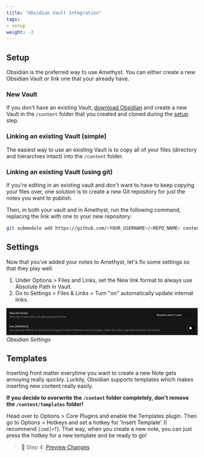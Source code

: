 ```yaml
---
title: "Obsidian Vault Integration"
tags:
- setup
weight: -3
---
```


## Setup
Obsidian is the preferred way to use Amethyst. You can either create a new Obsidian Vault or link one that your already have.

### New Vault
If you don't have an existing Vault, [download Obsidian](https://obsidian.md/) and create a new Vault in the `/content` folder that you created and cloned during the [setup](setup/setup.md) step.

### Linking an existing Vault (simple)
The easiest way to use an existing Vault is to copy all of your files (directory and hierarchies intact) into the `/content` folder.

### Linking an existing Vault (using git)
If you're editing in an existing vault and don't want to have to keep copying your files over, one solution is to create a new Git repository for just the notes you want to publish.

Then, in both your vault and in Amethyst, run the following command, replacing the link with one to your new repository:
```bash
git submodule add https://github.com/<YOUR_USERNAME>/<REPO_NAME> content
```

## Settings
Now that you've added your notes to Amethyst, let's fix some settings so that they play well.

1. Under Options > Files and Links, set the New link format to always use Absolute Path in Vault.
2. Go to Settings > Files & Links > Turn "on" automatically update internal links.

![Obsidian Settings](/setup/images/obsidian-settings.png)*Obsidian Settings*

## Templates
Inserting front matter everytime you want to create a new Note gets annoying really quickly. Luckily, Obsidian supports templates which makes inserting new content really easily.

**If you decide to overwrite the `/content` folder completely, don't remove the `/content/templates` folder!**

Head over to Options > Core Plugins and enable the Templates plugin. Then go to Options > Hotkeys and set a hotkey for 'Insert Template' (I recommend `[cmd]+T`). That way, when you create a new note, you can just press the hotkey for a new template and be ready to go!

> 👀 Step 4: [Preview Changes](setup/preview%20changes.md)